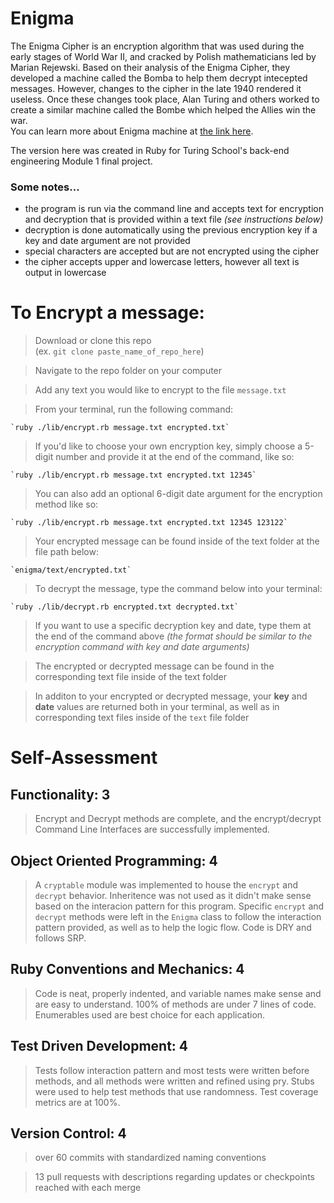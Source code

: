 # Enigma
The Enigma Cipher is an encryption algorithm that was used during the early stages of World War II, and cracked by Polish mathematicians led by Marian Rejewski. Based on their analysis of the Enigma Cipher, they developed a machine called the Bomba to help them decrypt intecepted messages. However, changes to the cipher in the late 1940 rendered it useless. Once these changes took place, Alan Turing and others worked to create a similar machine called the Bombe which helped the Allies win the war.  
You can learn more about Enigma machine at [the link here](https://en.wikipedia.org/wiki/Enigma_machine#:~:text=The%20Enigma%20machine%20is%20a,branches%20of%20the%20German%20military).

The version here was created in Ruby for Turing School's back-end engineering Module 1 final project. 

### Some notes...
- the program is run via the command line and accepts text for encryption and decryption that is provided within a text file *(see instructions below)* 
- decryption is done automatically using the previous encryption key if a key and date argument are not provided
- special characters are accepted but are not encrypted using the cipher
- the cipher accepts upper and lowercase letters, however all text is output in lowercase

# To Encrypt a message:  
> Download or clone this repo  
(ex. `git clone paste_name_of_repo_here`)  
  
> Navigate to the repo folder on your computer  
  
> Add any text you would like to encrypt to the file `message.txt`  
  
> From your terminal, run the following command: 

    `ruby ./lib/encrypt.rb message.txt encrypted.txt`  

> If you'd like to choose your own encryption key, simply choose a 5-digit number and provide it at the end of the command, like so: 

    `ruby ./lib/encrypt.rb message.txt encrypted.txt 12345` 

> You can also add an optional 6-digit date argument for the encryption method like so:

    `ruby ./lib/encrypt.rb message.txt encrypted.txt 12345 123122`  
        
> Your encrypted message can be found inside of the text folder at the file path below:

    `enigma/text/encrypted.txt`  
        
> To decrypt the message, type the command below into  your terminal:

    `ruby ./lib/decrypt.rb encrypted.txt decrypted.txt`  
      
> If you want to use a specific decryption key and date, type them at the end of the command above *(the format should be similar to the encryption command with key and date arguments)*  
    
> The encrypted or decrypted message can be found in the corresponding text file inside of the text folder  
  
> In additon to your encrypted or decrypted message, your **key** and **date** values are returned both in your terminal, as well as in corresponding text files inside of the `text` file folder
   
     
     
# Self-Assessment
## Functionality: 3
> Encrypt and Decrypt methods are complete, and the encrypt/decrypt Command Line Interfaces are successfully implemented.
## Object Oriented Programming: 4
> A `cryptable` module was implemented to house the `encrypt` and `decrypt` behavior. Inheritence was not used as it didn't make sense based on the interacion pattern for this program. Specific `encrypt` and `decrypt` methods were left in the `Enigma` class to follow the interaction pattern provided, as well as to help the logic flow. Code is DRY and follows SRP.
## Ruby Conventions and Mechanics: 4
> Code is neat, properly indented, and variable names make sense and are easy to understand. 100% of methods are under 7 lines of code. Enumerables used are best choice for each application.
## Test Driven Development: 4
> Tests follow interaction pattern and most tests were written before methods, and all methods were written and refined using pry. Stubs were used to help test methods that use randomness. Test coverage metrics are at 100%.
## Version Control: 4
 > over 60 commits with standardized naming conventions  
   
 > 13 pull requests with descriptions regarding updates or checkpoints reached with each merge